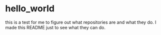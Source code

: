 # hello_world
this is a test for me to figure out what repositories are and what they do.
I made this README just to see what they can do.
